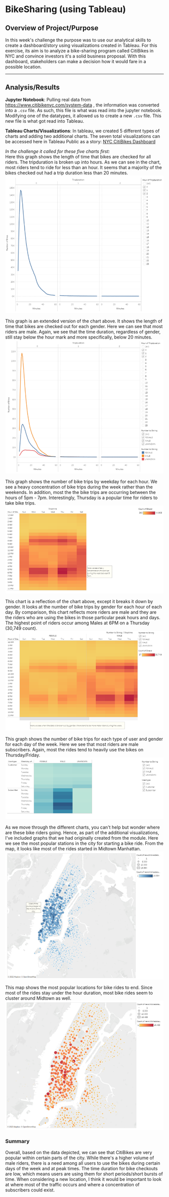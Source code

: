 # BikeSharing (using Tableau)
## Overview of Project/Purpose
In this week's challenge the purpose was to use our analytical skills to create a dashboard/story
using visualizations created in Tableau. For this exercise, its aim is to analyze a bike-sharing program
called CitiBikes in NYC and convince investors it's a solid business proposal. With this dashboard, stakeholders
can make a decision how it would fare in a possible location. 

---
## Analysis/Results

**Jupyter Notebook**: Pulling real data from https://www.citibikenyc.com/system-data , the information was converted into a `.csv` file.
As such, this file is what was read into the jupyter notebook. Modifying one of the datatypes, it allowed us to create a new `.csv` file.
This new file is what got read into Tableau.

**Tableau Charts/Visualizations**: In tableau, we created 5 different types of charts and adding two additional charts.
The seven total visualizations can be accessed here in Tableau Public as a story: [NYC CitiBikes Dashboard](https://public.tableau.com/profile/janine.yoro#!/vizhome/CitiBikeChallenge_16142245131870/NYCCitiBikeStory?publish=yes)

*In the challenge it called for these five charts first:*<br>
Here this graph shows the length of time that bikes are checked for all riders. The tripduration is broken up into hours. As we can see in the chart,
most riders tend to ride for less than an hour. It seems that a majority of the bikes checked out had a trip duration less than 20 minutes. <br>
![](resources/Story3.PNG)

This graph is an extended version of the chart above. It shows the length of time that bikes are checked out for each gender. Here we can see that most riders
are male. Again, we see that the time duration, regardless of gender, still stay below the hour mark and more specifically, below 20 minutes.<br>
![](resources/Story4.PNG)

This graph shows the number of bike trips by weekday for each hour. We see a heavy concentration of bike trips during the week rather than the weekends.
In addition, most the the bike trips are occurring between the hours of 5pm - 7pm. Interestingly, Thursday is a popular time for riders to take bike trips.<br>
![](resources/Story5.PNG)

This chart is a reflection of the chart above, except it breaks it down by gender. It looks at the number of bike trips by gender for each hour of each day. 
By comparison, this chart reflects more riders are male and they are the riders who are using the bikes in those particular peak hours and days. The highest
point of riders occur among Males at 6PM on a Thursday (30,749 count).<br>
![](resources/Story6.PNG)

This graph shows the number of bike trips for each type of user and gender for each day of the week. Here we see that most riders are male subscribers. Again,
most the rides tend to heavily use the bikes on Thursday/Friday.<br>
![](resources/Story7.PNG)

As we move through the different charts, you can't help but wonder where are these bike riders going.
Hence, as part of the additional visualizations, I've included graphs that we had originally created from
the module. Here we see the most popular stations in the city for starting a bike ride. From the map, it looks
like most of the rides started in Midtown Manhattan.<br>
![](resources/Story1.PNG)

This map shows the most popular locations for bike rides to end. Since most of the rides stay under the hour duration, 
most bike rides seem to cluster around Midtown as well.
![](resources/Story2.PNG)


### Summary

Overall, based on the data depicted, we can see that CitiBikes are 
very popular within certain parts of the city. While there's a higher volume
of male riders, there is a need among all users to use the bikes 
during certain days of the week and at peak times. The time duration for bike
checkouts are low, which means users are using them for short periods/short
bursts of time. When considering a new location, I think it would be important
to look at where most of the traffic occurs and where a concentration of
subscribers could exist.

